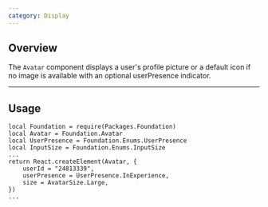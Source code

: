 ```yaml
---
category: Display
---
```


## Overview

The `Avatar` component displays a user's profile picture or a default icon if no image is available with an optional userPresence indicator.

---

## Usage

```luau
local Foundation = require(Packages.Foundation)
local Avatar = Foundation.Avatar
local UserPresence = Foundation.Enums.UserPresence
local InputSize = Foundation.Enums.InputSize
...
return React.createElement(Avatar, {
	userId = "24813339",
	userPresence = UserPresence.InExperience,
	size = AvatarSize.Large,
})
...
```
